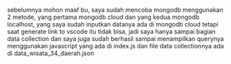 sebelumnya mohon maaf bu, saya sudah mencoba mongodb menggunakan 2 metode, yang pertama mongodb cloud dan yang kedua mongodb localhost, yang saya sudah inputkan datanya ada di mongodb cloud tetapi saat generate link to vscode itu tidak bisa, jadi saya hanya sampai bagian data collection dan saya juga sudah berhasil sampai menampilkan querynya menggunakan javascript yang ada di index.js dan file data collectionnya ada di data_wisata_34_daerah.json
